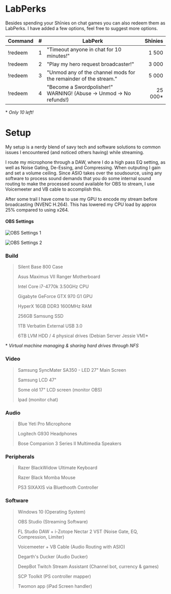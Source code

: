 # LabPerks

Besides spending your Shīnies on chat games you can also redeem them as LabPerks. I have added a few options, feel free to suggest more options.

| Command | # | LabPerk | Shīnies |
| ------- | :--- |------- | ------: |
| !redeem | 1 | "Timeout anyone in chat for 10 minutes!"  | 1 500 |
| !redeem | 2 | "Play my hero request broadcaster!"  | 3 000 |
| !redeem | 3 | "Unmod any of the channel mods for the remainder of the stream." | 5 000 |
| !redeem | 4 | "Become a Swordpolisher!" WARNING! (Abuse -> Unmod -> No refunds!) | 25 000* |

\* *Only 10 left!*

# Setup

My setup is a nerdy blend of savy tech and software solutions to common issues I encountered (and noticed others having) while streaming.

I route my microphone through a DAW, where I do a high pass EQ setting, as well as Noise Gating, De-Essing, and Compressing. When outputing I gain and set a volume ceiling. Since ASIO takes over the soudsource, using any software to process sound demands that you do some internal sound routing to make the processed sound available for OBS to stream, I use Voicemeeter and VB cable to accomplish this.

After some trail I have come to use my GPU to encode my stream before broadcasting (NVENC H.264). This has lowered my CPU load by approx 25% compared to using x264.

#### OBS Settings
![OBS Settings 1](https://i.gyazo.com/a6fd9ef5a2899686abe082d28393cdd9.png)

![OBS Settings 2](https://i.gyazo.com/782779539ca662650bd29f82c6cdce34.png)


### Build
> Silent Base 800 Case
>
> Asus Maximus VII Ranger Motherboard
>
> Intel Core i7-4770k 3.50GHz CPU
>
> Gigabyte GeForce GTX 970 G1 GPU
>
> HyperX 16GB DDR3 1600MHz RAM
>
> 256GB Samsung SSD
>
> 1TB Verbatim External USB 3.0
>
> 6TB LVM HDD / 4 physical drives (Debian Server Jessie VM)*

\* *Virtual machine managing & sharing hard drives through NFS*

### Video
> Samsung SyncMater SA350 - LED 27" Main Screen
>
> Samsung LCD 47"
>
> Some old 17" LCD screen (monitor OBS)
>
> Ipad (monitor chat)

### Audio
> Blue Yeti Pro Microphone
>
> Logitech G930 Headphones
>
> Bose Companion 3 Series II Multimedia Speakers

### Peripherals
> Razer BlackWidow Ultimate Keyboard
>
> Razer Black Momba Mouse
>
> PS3 SIXAXIS via Bluethooth Controller

### Software
> Windows 10 (Operating System)
>
> OBS Studio (Streaming Software)
>
> FL Studio DAW + i-Zotope Nectar 2 VST (Noise Gate, EQ, Compression, Limiter)
>
> Voicemeeter + VB Cable (Audio Routing with ASIO)
>
> Degarth's Ducker (Audio Ducker)
>
> DeepBot Twitch Stream Assistant (Channel bot, currency & games)
>
> SCP Toolkit (PS controller mapper)
>
> Twomon app (iPad Screen handler)
